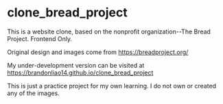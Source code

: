 # clone_bread_project
This is a website clone, based on the nonprofit organization--The Bread Project. Frontend Only.

Original design and images come from https://breadproject.org/

My under-development version can be visited at https://brandonliao14.github.io/clone_bread_project 

This is just a practice project for my own learning. I do not own or created any of the images.
